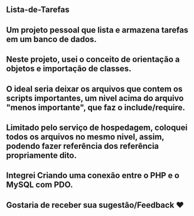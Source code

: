 ## Lista-de-Tarefas
## Um projeto pessoal que lista e armazena tarefas em um banco de dados.
## Neste projeto, usei o conceito de orientação a objetos e importação de classes. 
## O ideal seria deixar os arquivos que contem os scripts importantes, um nivel acima do arquivo "menos importante", que faz o include/require.
## Limitado pelo serviço de hospedagem, coloquei todos os arquivos no mesmo nivel, assim, podendo fazer referência dos referência  propriamente dito.
## Integrei Criando uma conexão entre o PHP e o MySQL com PDO.
## Gostaria de receber sua sugestão/Feedback ❤
